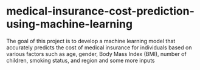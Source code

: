 # medical-insurance-cost-prediction-using-machine-learning
The goal of this project is to develop a machine learning model that accurately predicts the cost of medical insurance for individuals based on various factors such as age, gender, Body Mass Index (BMI), number of children, smoking status, and region and some more inputs
